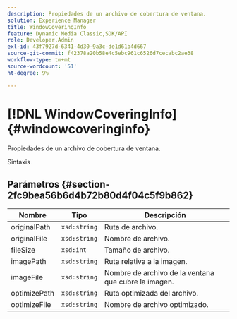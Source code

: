 ```yaml
---
description: Propiedades de un archivo de cobertura de ventana.
solution: Experience Manager
title: WindowCoveringInfo
feature: Dynamic Media Classic,SDK/API
role: Developer,Admin
exl-id: 43f7927d-6341-4d30-9a3c-de1d61b4d667
source-git-commit: f42378a20b58e4c5ebc961c6526d7cecabc2ae38
workflow-type: tm+mt
source-wordcount: '51'
ht-degree: 9%

---
```


# [!DNL WindowCoveringInfo]{#windowcoveringinfo}

Propiedades de un archivo de cobertura de ventana.

Sintaxis

## Parámetros {#section-2fc9bea56b6d4b72b80d4f04c5f9b862}

| Nombre | Tipo | Descripción |
|---|---|---|
| originalPath | `xsd:string` | Ruta de archivo. |
| originalFile | `xsd:string` | Nombre de archivo. |
| fileSize | `xsd:int` | Tamaño de archivo. |
| imagePath | `xsd:string` | Ruta relativa a la imagen. |
| imageFile | `xsd:string` | Nombre de archivo de la ventana que cubre la imagen. |
| optimizePath | `xsd:string` | Ruta optimizada del archivo. |
| optimizeFile | `xsd:string` | Nombre de archivo optimizado. |
